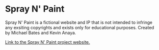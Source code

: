 # Spray N' Paint

Spray N' Paint is a fictional website and IP that is not intended to infringe any exsiting copyrights and exists only for educational purposes.
Created by Michael Bates and Kevin Anaya.

[Link to the Spray N' Paint project website.](https://micheat.github.io/Spray_N_Paint/)
